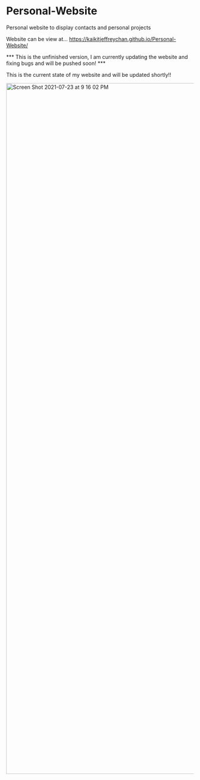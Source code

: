 # Personal-Website
Personal website to display contacts and personal projects

Website can be view at...
https://kaikitjeffreychan.github.io/Personal-Website/ 

*** This is the unfinished version, I am currently updating the website and fixing bugs and will be pushed soon! ***

This is the current state of my website and will be updated shortly!!


<img width="1855" alt="Screen Shot 2021-07-23 at 9 16 02 PM" src="https://user-images.githubusercontent.com/77026758/126853472-993f6338-8bb1-48a0-8727-91664806d096.png">

